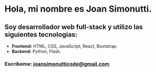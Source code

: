 # Hola, mi nombre es **Joan Simonutti**.

## **Soy desarrollador web full-stack** y utilizo las siguientes tecnologías:
 - **Frontend:** HTML, CSS, JavaScript, React, Bootstrap.
 - **Backend:** Python, Flask.
  
### **Escríbeme:** [joansimonutticode@gmail.com](mailto:joansimonutticode@gmail.com)

